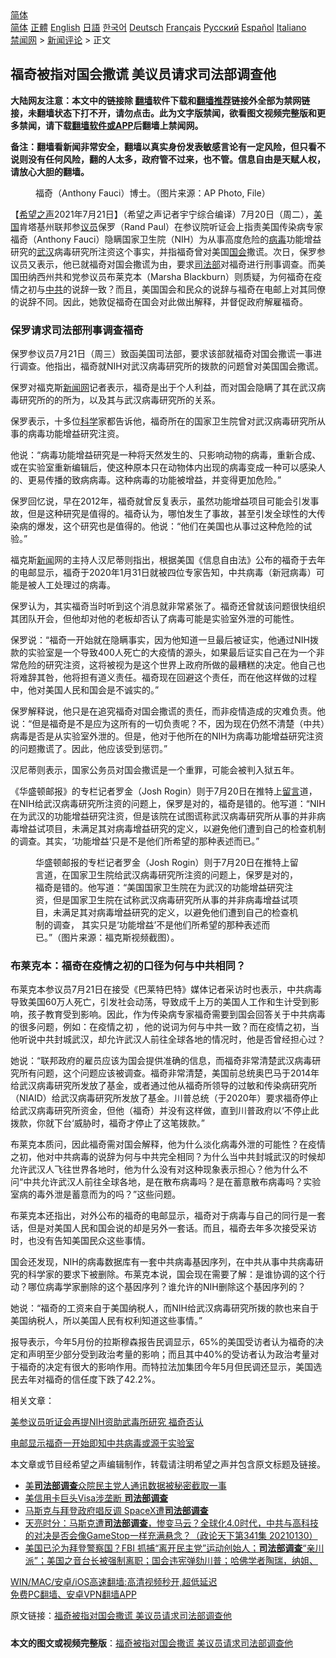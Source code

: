  <!-- 面包屑导航 --> <div class="breadcrumb"><!-- GTranslate: https://gtranslate.io/ -->  <div class="switcher notranslate">  <div class="selected">  <a href="#" onclick="return false;"> 简体</a>  </div>  <div class="option">  <a href="https://www.bannedbook.org" onclick="doGTranslate('zh-CN|zh-CN');jQuery('div.switcher div.selected a').html(jQuery(this).html());return false;" title="简体中文" class="nturl selected"> 简体</a>  <a href="https://www.bannedbook.org/zh-tw/" onclick="doGTranslate('zh-CN|zh-TW');jQuery('div.switcher div.selected a').html(jQuery(this).html());return false;" title="繁體中文" class="nturl"> 正體</a>  <a href="https://www.bannedbook.org/en/" onclick="doGTranslate('zh-CN|en');jQuery('div.switcher div.selected a').html(jQuery(this).html());return false;" title="English" class="nturl"> English</a>  <a href="https://www.bannedbook.org/ja/" onclick="doGTranslate('zh-CN|ja');jQuery('div.switcher div.selected a').html(jQuery(this).html());return false;" title="日本語" class="nturl"> 日語</a>  <a href="https://www.bannedbook.org/ko/" onclick="doGTranslate('zh-CN|ko');jQuery('div.switcher div.selected a').html(jQuery(this).html());return false;" title="한국어" class="nturl"> 한국어</a>  <a href="https://www.bannedbook.org/de/" onclick="doGTranslate('zh-CN|de');jQuery('div.switcher div.selected a').html(jQuery(this).html());return false;" title="Deutsch" class="nturl"> Deutsch</a>  <a href="https://www.bannedbook.org/fr/" onclick="doGTranslate('zh-CN|fr');jQuery('div.switcher div.selected a').html(jQuery(this).html());return false;" title="Français" class="nturl"> Français</a>  <a href="https://www.bannedbook.org/ru/" onclick="doGTranslate('zh-CN|ru');jQuery('div.switcher div.selected a').html(jQuery(this).html());return false;" title="Русский" class="nturl"> Русский</a>  <a href="https://www.bannedbook.org/es/" onclick="doGTranslate('zh-CN|es');jQuery('div.switcher div.selected a').html(jQuery(this).html());return false;" title="Español" class="nturl"> Español</a>  <a href="https://www.bannedbook.org/it/" onclick="doGTranslate('zh-CN|it');jQuery('div.switcher div.selected a').html(jQuery(this).html());return false;" title="Italiano" class="nturl"> Italiano</a>  </div>  </div>      <div class='breadcrumb-sub'><!-- Breadcrumb NavXT 6.3.0 --> <a href="https://www.bannedbook.org/" class="home">禁闻网</a> &gt; <a href="https://www.bannedbook.org/bnews/comments/" class="category">新闻评论</a> &gt; 正文</div></div><h2>福奇被指对国会撒谎 美议员请求司法部调查他</h2> <p class="notice"><b>大陆网友注意：本文中的链接除 <a href="https://github.com/bannedbook/fanqiang" >翻墙</a>软件下载和<a href="https://github.com/killgcd/justmysocks/blob/master/README.md">翻墙推荐</a>链接外全部为禁网链接，未翻墙状态下打不开，请勿点击。此为文字版禁闻，欲看图文视频完整版和更多禁闻，请下载<a href="https://github.com/bannedbook/fanqiang">翻墙软件或APP</a>后翻墙上禁闻网。</p><p>备注：翻墙看新闻非常安全，翻墙以真实身份发表敏感言论有一定风险，但只看不说则没有任何风险，翻的人太多，政府管不过来，也不管。信息自由是天赋人权，请放心大胆的翻墙。</b></p>  <div class="entry"> <figure> <p><figcaption>福奇（Anthony Fauci）博士。（图片来源：AP Photo, File）</figcaption></figure> <p>【<span class='wp_keywordlink_affiliate'><a href="https://www.soundofhope.org" title="希望之声" target="_blank">希望之声</a></span>2021年7月21日】（希望之声记者宇宁综合编译）7月20日（周二），<a href="https://www.bannedbook.org/bnews/tag/%e7%be%8e%e5%9b%bd/" class="st_tag internal_tag" rel="tag" title="标签 美国 下的日志">美国</a>肯塔基州联邦参<a href="https://www.bannedbook.org/bnews/tag/%e8%ae%ae%e5%91%98/" class="st_tag internal_tag" rel="tag" title="标签 议员 下的日志">议员</a>保罗（Rand Paul）在参议院听证会上指责美国传染病专家福奇（Anthony Fauci）隐瞒国家卫生院（NIH）为从事高度危险的<a href="https://www.bannedbook.org/bnews/tag/%e7%97%85%e6%af%92/" class="st_tag internal_tag" rel="tag" title="标签 病毒 下的日志">病毒</a>功能增益研究的<a href="https://www.bannedbook.org/bnews/tag/%e6%ad%a6%e6%b1%89/" class="st_tag internal_tag" rel="tag" title="标签 武汉 下的日志">武汉</a>病毒研究所注资这个事实，并指福奇曾对美国<a href="https://www.bannedbook.org/bnews/tag/%e5%9b%bd%e4%bc%9a/" class="st_tag internal_tag" rel="tag" title="标签 国会 下的日志">国会</a>撒谎。次日，保罗参议员又表示，他已就福奇对国会撒谎为由，要求<a href="https://www.bannedbook.org/bnews/tag/%e5%8f%b8%e6%b3%95%e9%83%a8/" class="st_tag internal_tag" rel="tag" title="标签 司法部 下的日志">司法部</a>对福奇进行刑事调查。而美国田纳西州共和党参议员布莱克本（Marsha Blackburn）则质疑，为何福奇在疫情之初与<a href="https://www.bannedbook.org/bnews/tag/%e4%b8%ad%e5%85%b1/" class="st_tag internal_tag" rel="tag" title="标签 中共 下的日志">中共</a>的说辞一致？而且，美国国会和民众的说辞与福奇在电邮上对其同僚的说辞不同。因此，她敦促福奇在国会对此做出解释，并督促政府解雇福奇。</p> <h3>保罗请求司法部刑事调查福奇</h3> <p>保罗参议员7月21日（周三）致函美国司法部，要求该部就福奇对国会撒谎一事进行调查。他指出，福奇就NIH对武汉病毒研究所的拨款的问题曾对美国国会撒谎。</p> <p>保罗对福克斯<span class='wp_keywordlink_affiliate'><a href="https://www.bannedbook.org/" title="新闻网">新闻网</a></span>记者表示，福奇是出于个人利益，而对国会隐瞒了其在武汉病毒研究所的的所为，以及其与武汉病毒研究所的关系。 </p> <p>保罗表示，十多位<span class='wp_keywordlink'><a href="https://www.bannedbook.org/forum11/topic309.html" title="禁片：“科学”的棍子" target="_blank">科学</a></span>家都告诉他，福奇所在的国家卫生院曾对武汉病毒研究所从事的病毒功能增益研究注资。</p> <p>他说：“病毒功能增益研究是一种将天然发生的、只影响动物的病毒，重新合成、或在实验室重新编辑后，使这种原本只在动物体内出现的病毒变成一种可以感染人的、更易传播的致病病毒。这种病毒的功能被增益，并变得更加危险。”</p> <p>保罗回忆说，早在2012年，福奇就曾反复表示，虽然功能增益项目可能会引发事故，但是这种研究是值得的。福奇认为，哪怕发生了事故，甚至引发全球性的大传染病的爆发，这个研究也是值得的。他说：“他们在美国也从事过这种危险的试验。”</p>  <p>福克斯<span class='wp_keywordlink_affiliate'><a href="https://www.bannedbook.org/" title="新闻">新闻</a></span>网的主持人汉尼蒂则指出，根据美国《信息自由法》公布的福奇于去年的电邮显示，福奇于2020年1月31日就被四位专家告知，中共病毒（新冠病毒）可能是被人工处理过的病毒。</p> <p>保罗认为，其实福奇当时听到这个消息就非常紧张了。福奇还曾就该问题很快组织其团队开会，但他却对他的老板却否认了病毒可能是实验室外泄的可能性。</p> <p>保罗说：“福奇一开始就在隐瞒事实，因为他知道一旦最后被证实，他通过NIH拨款的实验室是一个导致400人死亡的大疫情的源头，如果最后证实自己在为一个非常危险的研究注资，这将被视为是这个世界上政府所做的最糟糕的决定。他自己也将难辞其咎，他将担有道义责任。福奇现在回避这个责任，而在他这样做的过程中，他对美国人民和国会是不诚实的。”</p> <p>保罗解释说，他只是在追究福奇对国会撒谎的责任，而非疫情造成的灾难负责。他说：“但是福奇是不是应为这所有的一切负责呢？不，因为现在仍然不清楚（中共）病毒是否是从实验室外泄的。但是，他对于他所在的NIH为病毒功能增益研究注资的问题撒谎了。因此，他应该受到惩罚。”</p> <p>汉尼蒂则表示，国家公务员对国会撒谎是一个重罪，可能会被判入狱五年。</p> <p>《华盛顿邮报》的专栏记者罗金（Josh Rogin）则于7月20日在推特上<span class='wp_keywordlink'><a href="https://www.bannedbook.org/bnews/tougao/" title="留言" target="_blank">留言</a></span>道，在NIH给武汉病毒研究所注资的问题上，保罗是对的，福奇是错的。他写道：“NIH在为武汉的功能增益研究注资，但是该院在试图谎称武汉病毒研究所从事的并非病毒增益试项目，未满足其对病毒增益研究的定义，以避免他们遭到自己的检查机制的调查。其实，‘功能增益’只是不是他们所希望的那种表述而已。”</p>  <figure><figcaption>华盛顿邮报的专栏记者罗金（Josh Rogin）则于7月20日在推特上留言道，在国家卫生院给武汉病毒研究所注资的问题上，保罗是对的，福奇是错的。他写道：“美国国家卫生院在为武汉的功能增益研究注资，但是国家卫生院在试称武汉病毒研究所从事的并非病毒增益试项目，未满足其对病毒增益研究的定义，以避免他们遭到自己的检查机制的调查， 其实只是‘功能增益’不是他们所希望的那种表述而已。”（图片来源：福克斯视频截图）。</figcaption></figure> <h3>布莱克本：福奇在疫情之初的口径为何与中共相同？</h3> <p>布莱克本参议员7月21日在接受《巴莱特巴特》媒体记者采访时也表示，中共病毒导致美国60万人死亡，引发社会动荡，导致成千上万的美国人工作和生计受到影响，孩子教育受到影响。因此，作为传染病专家福奇需要到国会回答关于中共病毒的很多问题，例如：在疫情之初 ，他的说词为何与中共一致？而在疫情之初，当他听说中共封城武汉，却允许武汉人前往全球各地的情况时，他是否曾经担心过？</p> <p>她说：“联邦政府的雇员应该为国会提供准确的信息，而福奇非常清楚武汉病毒研究所有问题，这个问题应该被调查。福奇非常清楚，美国前总统奥巴马于2014年给武汉病毒研究所发放了基金，或者通过他从福奇所领导的过敏和传染病研究所（NIAID）给武汉病毒研究所发放了基金。川普总统（于2020年）要求福奇停止给武汉病毒研究所资金，但他（福奇）并没有这样做，直到川普政府以‘不停止此拨款，你就下台‘威胁时，福奇才停止了这笔拨款。”</p> <p>布莱克本质问，因此福奇需对国会解释，他为什么淡化病毒外泄的可能性？在疫情之初，他对中共病毒的说辞为何与中共完全相同？为什么当中共封城武汉的时候却允许武汉人飞往世界各地时，他为什么没有对这种现象表示担心？他为什么不问“中共允许武汉人前往全球各地，是在散布病毒吗？是在蓄意散布病毒吗？实验室病的毒外泄是蓄意而为的吗？”这些问题。</p> <p>布莱克本还指出，对外公布的福奇的电邮显示，福奇对于病毒与自己的同行是一套话，但是对美国人民和国会说的却是另外一套话。而且，福奇去年多次接受采访时，也没有告知美国民众这些事情。</p> <p>国会还发现，NIH的病毒数据库有一套中共病毒基因序列，在中共从事中共病毒研究的科学家的要求下被删除。布莱克本说，国会现在需要了解：是谁协调的这个行动？哪位病毒学家删除的这个基因序列？谁允许的NIH删除这个基因序列的？</p> <p>她说：“福奇的工资来自于美国纳税人，而NIH给武汉病毒研究所拨的款也来自于美国纳税人，所以美国人民有权利知道这些事情。”</p>  <p>报导表示，今年5月份的拉斯穆森报告民调显示，65%的美国受访者认为福奇的决定和声明至少部分受到政治考量的影响；而且其中40%的受访者认为政治考量对于福奇的决定有很大的影响作用。而特拉法加集团今年5月但民调还显示，美国选民去年对福奇的信任度下跌了42.2%。</p> <p>相关文章：</p> <p><a href="https://www.soundofhope.org/post/527492">美参议员听证会再提NIH资助武毒所研究 福奇否认</a></p> <p><a data-ved="2ahUKEwjYu8mt2PXxAhVKyzgGHQAHBsAQFjADegQIFRAD" href="https://www.soundofhope.org/post/511586?lang=b5" ping="/url?sa=t&amp;source=web&amp;rct=j&amp;url=https://www.soundofhope.org/post/511586%3Flang%3Db5&amp;ved=2ahUKEwjYu8mt2PXxAhVKyzgGHQAHBsAQFjADegQIFRAD">电邮显示福奇一开始即知中共病毒或源于实验室</a></p> <p>本文章或节目经希望之声编辑制作，转载请注明希望之声并包含原文标题及链接。 </p> <ul class='op-related-articles' title='相关阅读'> <li><a href='https://www.bannedbook.org/bnews/worldnews/usa/20210612/1565087.html' target='_blank'>美<b>司法部调查</b>众院民主党人通讯数据被秘密截取一事</a></li> <li><a href='https://www.bannedbook.org/bnews/comments/20210321/1509219.html' target='_blank'>美信用卡巨头Visa涉垄断 <b>司法部调查</b></a></li> <li><a href='https://www.bannedbook.org/bnews/comments/20210203/1480342.html' target='_blank'>马斯克与拜登政府唱反调 SpaceX遭<b>司法部调查</b></a></li> <li><a href='https://www.bannedbook.org/bnews/cbnews/20210131/1478410.html' target='_blank'>天亮时分：马斯克遭<b>司法部调查</b>，惨变马云？全球化4.0时代，中共与高科技的对决是否会像GameStop一样充满悬念？（政论天下第341集 20210130）</a></li> <li><a href='https://www.bannedbook.org/bnews/bannedvideo/20210127/1475446.html' target='_blank'>美国已沦为拜登警察国？FBI 抓捕“离开民主党”运动创始人；<b>司法部调查</b>“亲川派”；美国之音台长被强制离职；国会违宪弹劾川普；哈佛学者陶瑞，纳姐、</a></li> </ul> <p class="texttj"> <a href="https://github.com/bannedbook/fanqiang/wiki/V2ray%E6%9C%BA%E5%9C%BA" target="_blank">WIN/MAC/安卓/iOS高速翻墙:高清视频秒开,超低延迟</a><br/> <a href="https://github.com/bannedbook/fanqiang/wiki/%E7%A6%81%E9%97%BB%E7%BD%91%E5%AE%89%E5%8D%93%E7%BF%BB%E5%A2%99%E6%96%B0%E9%97%BBAPP" target="_blank">免费PC翻墙、安卓VPN翻墙APP</a></p> <p>原文链接：<a class="src_link"  href="https://www.soundofhope.org/post/527975" target="_blank">福奇被指对国会撒谎 美议员请求司法部调查他</a></p><a name='sharetosocial'></a>  <div style="margin-bottom:5px;padding-bottom:5px;clear:both"> <div id="archive-pix-1" class="banner-ads"> <!-- AuctionX Display platform tag START --> <div id="26318x728x90x621x_ADSLOT2" clicktrack="%%CLICK_URL_ESC%%"></div> <!-- AuctionX Display platform tag END --> </div> <div id="archive-pix-2" class="banner-ads"> <!-- AuctionX Display platform tag START --> <div id="26315x300x250x621x_ADSLOT2" clicktrack="%%CLICK_URL_ESC%%"></div> <!-- AuctionX Display platform tag END --> </div> </div>  <div id="archive-pix-1" class="banner-ads"> <!-- AuctionX Display platform tag START --> <div id="26318x728x90x621x_ADSLOT3" clicktrack="%%CLICK_URL_ESC%%"></div> <!-- AuctionX Display platform tag END --> </div> <div><b>本文的图文或视频完整版</b>：<a href='https://www.bannedbook.org/bnews/comments/20210722/1591989.html'>福奇被指对国会撒谎 美议员请求司法部调查他</a></div>  </div><!--END ENTRY--> 